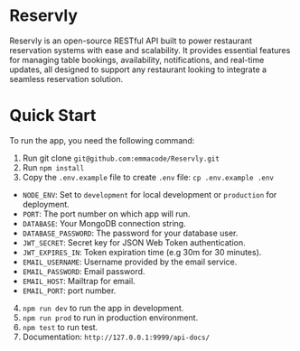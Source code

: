 # Reservly
Reservly is an open-source RESTful API built to power restaurant reservation systems with ease and scalability. It provides essential features for managing table bookings, availability, notifications, and real-time updates, all designed to support any restaurant looking to integrate a seamless reservation solution.

# Quick Start
To run the app, you need the following command:
1. Run git clone `git@github.com:emmacode/Reservly.git`
2. Run `npm install`
3. Copy the `.env.example` file to create `.env` file: `cp .env.example .env`
- `NODE_ENV`: Set to `development` for local development or `production` for deployment.
- `PORT`: The port number on which app will run.
- `DATABASE`: Your MongoDB connection string.
- `DATABASE_PASSWORD`: The password for your database user.
- `JWT_SECRET`: Secret key for JSON Web Token authentication.
- `JWT_EXPIRES_IN`: Token expiration time (e.g 30m for 30 minutes).
- `EMAIL_USERNAME`: Username provided by the email service.
- `EMAIL_PASSWORD`: Email password.
- `EMAIL_HOST`: Mailtrap for email.
- `EMAIL_PORT`: port number.
4. `npm run dev` to run the app in development.
5. `npm run prod` to run in production environment.
6. `npm test` to run test.
7. Documentation: `http://127.0.0.1:9999/api-docs/`
